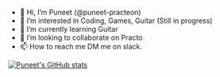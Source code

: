 - 👋 Hi, I’m Puneet (@puneet-practeon)
- 👀 I’m interested in Coding, Games, Guitar (Still in progress)
- 🌱 I’m currently learning Guitar
- 💞️ I’m looking to collaborate on Practo
- 📫 How to reach me DM me on slack.

<!---
puneet-practeon/puneet-practeon is a ✨ special ✨ repository because its `README.md` (this file) appears on your GitHub profile.
You can click the Preview link to take a look at your changes.
--->
[![Puneet's GitHub stats](https://github-readme-stats.vercel.app/api?username=puneet-practeon&theme=dark)](https://github.com/anuraghazra/github-readme-stats)
